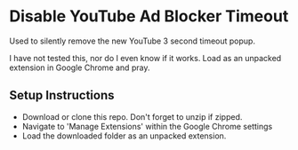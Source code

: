 # Disable YouTube Ad Blocker Timeout
Used to silently remove the new YouTube 3 second timeout popup.

I have not tested this, nor do I even know if it works. Load as an unpacked extension in Google Chrome and pray.

## Setup Instructions
- Download or clone this repo. Don't forget to unzip if zipped.
- Navigate to 'Manage Extensions' within the Google Chrome settings
- Load the downloaded folder as an unpacked extension.


